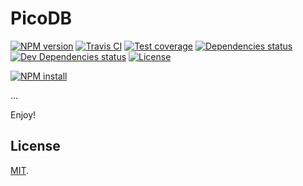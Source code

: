 # PicoDB

[![NPM version][npm-image]][npm-url]
[![Travis CI][travis-image]][travis-url]
[![Test coverage][coveralls-image]][coveralls-url]
[![Dependencies status][dependencies-image]][dependencies-url]
[![Dev Dependencies status][devdependencies-image]][devdependencies-url]
[![License][license-image]](LICENSE.md)
<!--- [![node version][node-image]][node-url] -->

[![NPM install][npm-install-image]][npm-install-url]

...


Enjoy!

## License

[MIT](LICENSE.md).

<!--- URls -->

[npm-image]: https://img.shields.io/npm/v/picodb.svg?style=flat-square
[npm-install-image]: https://nodei.co/npm/picodb.png?compact=true
[node-image]: https://img.shields.io/badge/node.js-%3E=_0.10-green.svg?style=flat-square
[download-image]: https://img.shields.io/npm/dm/picodb.svg?style=flat-square
[travis-image]: https://img.shields.io/travis/jclo/picodb.svg?style=flat-square
[coveralls-image]: https://img.shields.io/coveralls/jclo/picodb/master.svg?style=flat-square
[dependencies-image]: https://david-dm.org/jclo/picodb/status.svg?theme=shields.io
[devdependencies-image]: https://david-dm.org/jclo/picodb/dev-status.svg?theme=shields.io
[license-image]: https://img.shields.io/npm/l/picodb.svg?style=flat-square

[npm-url]: https://www.npmjs.com/package/picodb
[npm-install-url]: https://nodei.co/npm/picodb
[node-url]: http://nodejs.org/download
[download-url]: https://www.npmjs.com/package/picodb
[travis-url]: https://travis-ci.org/jclo/picodb
[coveralls-url]: https://coveralls.io/github/jclo/picodb?branch=master
[dependencies-url]: https://david-dm.org/jclo/picodb#info=dependencies
[devdependencies-url]: https://david-dm.org/jclo/picodb#info=devDependencies
[license-url]: http://opensource.org/licenses/MIT
